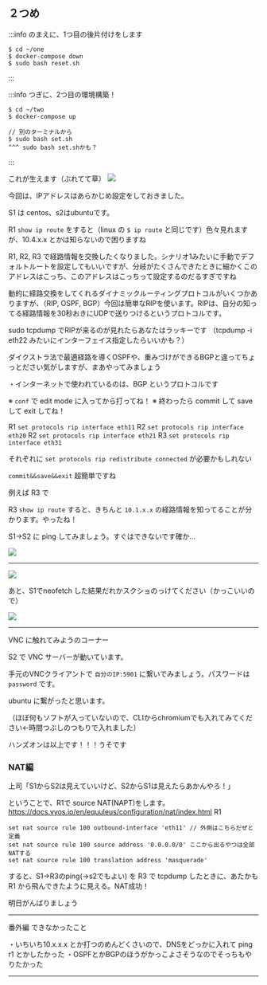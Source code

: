 
## ２つめ

:::info
のまえに、1つ目の後片付けをします
```
$ cd ~/one
$ docker-compose down
$ sudo bash reset.sh
```
:::

:::info
つぎに、2つ目の環境構築！

```
$ cd ~/two
$ docker-compose up

// 別のターミナルから
$ sudo bash set.sh
^^^ sudo bash set.shかも？
```
:::

これが生えます（ぶれてて草）
![](https://i.imgur.com/p7PHzLq.png)

今回は、IPアドレスはあらかじめ設定をしておきました。

S1 は centos、s2はubuntuです。

R1 `show ip route` をすると（linux の `$ ip route` と同じです）色々見れますが、10.4.x.x とかは知らないので困りますね

R1, R2, R3 で経路情報を交換したくなりました。シナリオ1みたいに手動でデフォルトルートを設定してもいいですが、分岐がたくさんできたときに細かくこのアドレスはこっち、このアドレスはこっちって設定するのだるすぎですね

動的に経路交換をしてくれるダイナミックルーティングプロトコルがいくつかありますが、（RIP, OSPF, BGP）今回は簡単なRIPを使います。RIPは、自分の知ってる経路情報を30秒おきにUDPで送りつけるというプロトコルです。

sudo tcpdump でRIPが来るのが見れたらあなたはラッキーです
（tcpdump -i eth22 みたいにインターフェイス指定したらいいかも？）

ダイクストラ法で最適経路を導くOSPFや、重みづけができるBGPと違ってちょっとださい気がしますが、まあやってみましょう

・インターネットで使われているのは、BGP というプロトコルです

※ `conf` で edit mode に入ってから打ってね！
※ 終わったら commit して save して exit してね！

R1 `set protocols rip interface eth11`
R2 `set protocols rip interface eth20`
R2 `set protocols rip interface eth21`
R3 `set protocols rip interface eth31`

それぞれに `set protocols rip redistribute connected` が必要かもしれない

`commit&&save&&exit`
超簡単ですね


例えば R3 で

R3 `show ip route` すると、きちんと `10.1.x.x` の経路情報を知ってることが分かります。やったね！

S1->S2 に ping してみましょう。すぐはできないです確か…

![](https://i.imgur.com/qxkAo7M.png)

---

![](https://i.imgur.com/wz9x55V.png)


あと、S1でneofetch した結果だれかスクショのっけてください（かっこいいので）

![](https://i.imgur.com/HuvrfOa.png)

---

VNC に触れてみようのコーナー

S2 で VNC サーバーが動いています。

手元のVNCクライアントで `自分のIP:5901` に繋いでみましょう。パスワードは `password` です。

ubuntu に繋がったと思います。


（ほぼ何もソフトが入っていないので、CLIからchromiumでも入れてみてください←時間つぶしのつもりで入れました）

ハンズオンは以上です！！！うそです

### NAT編

上司「S1からS2は見えていいけど、S2からS1は見えたらあかんやろ！」

ということで、R1で source NAT(NAPT)をします。
https://docs.vyos.io/en/equuleus/configuration/nat/index.html
R1
```
set nat source rule 100 outbound-interface 'eth11' // 外側はこちらだぜと定義
set nat source rule 100 source address '0.0.0.0/0' ここから出るやつは全部NATする
set nat source rule 100 translation address 'masquerade'
```

すると、S1->R3のping(->s2でもよい) を R3 で tcpdump したときに、あたかも R1 から飛んできたように見える。NAT成功！

明日がんばりましょう

---

番外編 できなかったこと

・いちいち10.x.x.x とか打つのめんどくさいので、DNSをどっかに入れて ping r1 とかしたかった
・OSPFとかBGPのほうがかっこよさそうなのでそっちもやりたかった

---